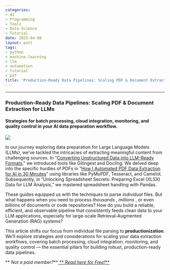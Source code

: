 ```yaml
---
categories:
- AI
- Programming
- Tools
- Data Science
- Tutorial
date: 2025-04-08
layout: post
tags:
- python
- machine-learning
- llm
- automation
- tutorial
- pdf
title: 'Production-Ready Data Pipelines: Scaling PDF & Document Extraction for LLMs'
---
```



* * *

### **Production-Ready Data Pipelines: Scaling PDF & Document Extraction for LLMs**

#### Strategies for batch processing, cloud integration, monitoring, and quality control in your AI data preparation workflow.

![](https://cdn-images-1.medium.com/max/800/1*eB1JRy7koiPkwsmSHSjVcg.png)

In our journey exploring data preparation for Large Language Models (LLMs), we’ve tackled the intricacies of extracting meaningful content from challenging sources. In “[Converting Unstructured Data into LLM-Ready Formats](https://medium.com/techthync/converting-unstructured-data-into-llm-ready-formats-a-guide-with-gitingest-and-docling-f35de7127979),” we introduced tools like Gitingest and Docling. We delved deep into the specific hurdles of PDFs in “[How I Automated PDF Data Extraction for AI in 30 Minutes](https://medium.com/techthync/a-deep-dive-into-mastering-pdf-data-extraction-with-python-35ea17e24caa)” using libraries like PyMuPDF, Tesseract, and Camelot. Subsequently, in “Unlocking Spreadsheet Secrets: Preparing Excel (XLSX) Data for LLM Analysis,” we mastered spreadsheet handling with Pandas.

These guides equipped us with the techniques to parse _individual_ files. But what happens when you need to process _thousands_ , _millions_ , or even _billions_ of documents or code repositories? How do you build a reliable, efficient, and observable pipeline that consistently feeds clean data to your LLM applications, especially for large-scale Retrieval-Augmented Generation (RAG) systems?

This article shifts our focus from individual file parsing to **productionization**. We’ll explore strategies and considerations for scaling your data extraction workflows, covering batch processing, cloud integration, monitoring, and quality control — the essential pillars for building robust, production-ready data pipelines.

 ** _Not a paid member?_**[ ** _Read here for Free!_**](https://medium.com/techthync/production-ready-data-pipelines-scaling-pdf-document-extraction-for-llms-9d975bc31213?sk=f3a8a462e8d3163c42d522ae05ca5c92)